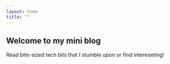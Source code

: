 ```yaml
---
layout: home
title: ""
---
```


## Welcome to my mini blog
Read bite-sized tech bits that I stumble upon or find intereseting! 
